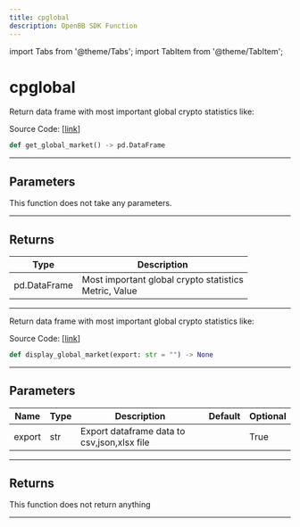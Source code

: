 ```yaml
---
title: cpglobal
description: OpenBB SDK Function
---
```


import Tabs from '@theme/Tabs';
import TabItem from '@theme/TabItem';

# cpglobal

<Tabs>
<TabItem value="model" label="Model" default>

Return data frame with most important global crypto statistics like:

Source Code: [[link](https://github.com/OpenBB-finance/OpenBBTerminal/tree/main/openbb_terminal/cryptocurrency/overview/coinpaprika_model.py#L72)]

```python
def get_global_market() -> pd.DataFrame
```

---

## Parameters

This function does not take any parameters.

---

## Returns

| Type | Description |
| ---- | ----------- |
| pd.DataFrame | Most important global crypto statistics<br/>Metric, Value |
---



</TabItem>
<TabItem value="view" label="View">

Return data frame with most important global crypto statistics like:

Source Code: [[link](https://github.com/OpenBB-finance/OpenBBTerminal/tree/main/openbb_terminal/cryptocurrency/overview/coinpaprika_view.py#L74)]

```python
def display_global_market(export: str = "") -> None
```

---

## Parameters

| Name | Type | Description | Default | Optional |
| ---- | ---- | ----------- | ------- | -------- |
| export | str | Export dataframe data to csv,json,xlsx file |  | True |


---

## Returns

This function does not return anything

---



</TabItem>
</Tabs>